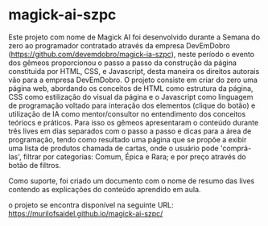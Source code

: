 # magick-ai-szpc
Este projeto com nome de Magick AI foi desenvolvido durante a Semana do zero ao programador contratado através da empresa DevEmDobro (https://github.com/devemdobro/magick-ia-szpc),
neste período o evento dos gêmeos proporcionou o passo a passo da construção da página constituida por HTML, CSS, e Javascript, desta maneira os direitos autorais vão para a empresa DevEmDobro.
O projeto consiste em criar do zero uma página web, abordando os conceitos de HTML como estrutura da página, CSS como estilização do visual da página e o Javascript como linguagem de programação voltado para interação dos elementos (clique do botão) e utilização de IA como mentor/consultor no entendimento dos conceitos teóriocs e práticos. 
Para isso os gêmeos apresentaram o conteúdo durante três lives em dias separados com o passo a passo e dicas para a área de programação, tendo como resultado uma página que se propõe a exibir uma lista de produtos chamada de cartas, onde o usuário pode 'comprá-las', filtrar por categorias: Comum, Épica e Rara; e por preço através do botão de filtros.

Como suporte, foi criado um documento com o nome de resumo das lives contendo as explicações do conteúdo aprendido em aula.

o projeto se encontra disponível na seguinte URL: https://murilofsaidel.github.io/magick-ai-szpc/
